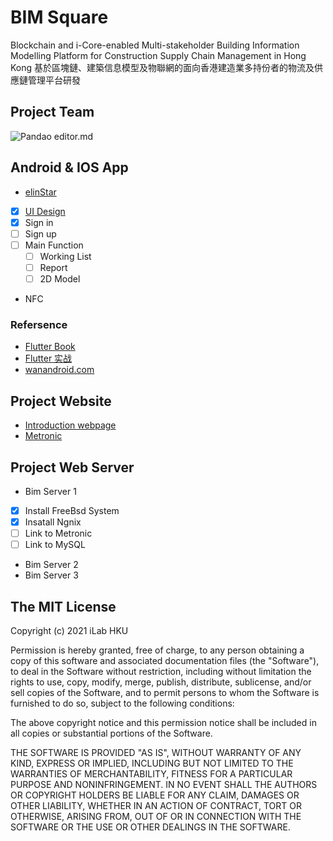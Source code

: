# BIM Square
Blockchain and i-Core-enabled Multi-stakeholder Building Information Modelling Platform for Construction Supply Chain Management in Hong Kong 
基於區塊鏈、建築信息模型及物聯網的面向香港建造業多持份者的物流及供應鏈管理平台研發

## Project Team
![Pandao editor.md](https://ilab.hku.hk/content/uploads/2020/11/ilab.jpg "iLab")

## Android & IOS App
 * [elinStar](https://github.com/JJJeremy108/BIM_App/tree/master/flutter_login-signup_demo-master/flutter_login-signup_demo-master)
 - [x] [UI Design](https://modao.cc/app/4a060c5cb04fd125e11c47b1dad83bb973e32845?simulator_type=device&sticky)
 - [x] Sign in
 - [ ] Sign up
 - [ ] Main Function
     - [ ] Working List
     - [ ] Report
     - [ ] 2D Model
* NFC
### Refersence
* [Flutter Book](https://github.com/CarGuo/gsy_flutter_book)
* [Flutter 实战](https://book.flutterchina.club/chapter2/flutter_router.html)
* [wanandroid.com](https://www.wanandroid.com/projectindex)

##  Project Website
* [Introduction webpage](https://blockchainbim.hku.hk/)
* [Metronic](https://keenthemes.com/metronic/ "Metronic")

##  Project Web Server
* Bim Server 1
- [x] Install FreeBsd System
- [x] Insatall Ngnix
- [ ] Link to Metronic
- [ ] Link to MySQL

* Bim Server 2
* Bim Server 3

## The MIT License

Copyright (c) 2021 iLab HKU

Permission is hereby granted, free of charge, to any person obtaining a copy of this software and associated documentation files (the "Software"), to deal in the Software without restriction, including without limitation the rights to use, copy, modify, merge, publish, distribute, sublicense, and/or sell copies of the Software, and to permit persons to whom the Software is furnished to do so, subject to the following conditions:

The above copyright notice and this permission notice shall be included in all copies or substantial portions of the Software.

THE SOFTWARE IS PROVIDED "AS IS", WITHOUT WARRANTY OF ANY KIND, EXPRESS OR IMPLIED, INCLUDING BUT NOT LIMITED TO THE WARRANTIES OF MERCHANTABILITY, FITNESS FOR A PARTICULAR PURPOSE AND NONINFRINGEMENT. IN NO EVENT SHALL THE AUTHORS OR COPYRIGHT HOLDERS BE LIABLE FOR ANY CLAIM, DAMAGES OR OTHER LIABILITY, WHETHER IN AN ACTION OF CONTRACT, TORT OR OTHERWISE, ARISING FROM, OUT OF OR IN CONNECTION WITH THE SOFTWARE OR THE USE OR OTHER DEALINGS IN THE SOFTWARE.
